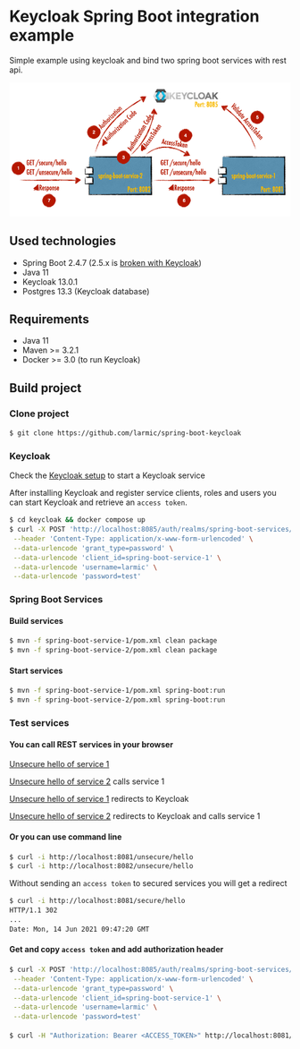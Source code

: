 # Keycloak Spring Boot integration example

Simple example using keycloak and bind two spring boot services with rest api.

![System View](assets/system_view.png)

## Used technologies

* Spring Boot 2.4.7 (2.5.x is [broken with Keycloak](https://github.com/spring-projects/spring-security/issues/9787))
* Java 11
* Keycloak 13.0.1
* Postgres 13.3 (Keycloak database)

## Requirements

* Java 11
* Maven >= 3.2.1
* Docker >= 3.0 (to run Keycloak)

## Build project

### Clone project

```sh 
$ git clone https://github.com/larmic/spring-boot-keycloak
```

### Keycloak

Check the [Keycloak setup](keycloak/README.md) to start a Keycloak service

After installing Keycloak and register service clients, roles and users you can start Keycloak and retrieve an `access token`.

```sh 
$ cd keycloak && docker compose up
$ curl -X POST 'http://localhost:8085/auth/realms/spring-boot-services/protocol/openid-connect/token' \
 --header 'Content-Type: application/x-www-form-urlencoded' \
 --data-urlencode 'grant_type=password' \
 --data-urlencode 'client_id=spring-boot-service-1' \
 --data-urlencode 'username=larmic' \
 --data-urlencode 'password=test'
```

### Spring Boot Services

#### Build services

```sh 
$ mvn -f spring-boot-service-1/pom.xml clean package
$ mvn -f spring-boot-service-2/pom.xml clean package
```

#### Start services

```sh 
$ mvn -f spring-boot-service-1/pom.xml spring-boot:run
$ mvn -f spring-boot-service-2/pom.xml spring-boot:run
```

### Test services

#### You can call REST services in your browser

[Unsecure hello of service 1](http://localhost:8081/unsecure/hello)

[Unsecure hello of service 2](http://localhost:8082/unsecure/hello) calls service 1

[Unsecure hello of service 1](http://localhost:8081/secure/hello) redirects to Keycloak

[Unsecure hello of service 2](http://localhost:8082/secure/hello) redirects to Keycloak and calls service 1

#### Or you can use command line

```sh 
$ curl -i http://localhost:8081/unsecure/hello
$ curl -i http://localhost:8082/unsecure/hello
```

Without sending an `access token` to secured services you will get a redirect

```sh 
$ curl -i http://localhost:8081/secure/hello
HTTP/1.1 302
...
Date: Mon, 14 Jun 2021 09:47:20 GMT
```

#### Get and copy `access token` and add authorization header

```sh 
$ curl -X POST 'http://localhost:8085/auth/realms/spring-boot-services/protocol/openid-connect/token' \
 --header 'Content-Type: application/x-www-form-urlencoded' \
 --data-urlencode 'grant_type=password' \
 --data-urlencode 'client_id=spring-boot-service-1' \
 --data-urlencode 'username=larmic' \
 --data-urlencode 'password=test'
 
$ curl -H "Authorization: Bearer <ACCESS_TOKEN>" http://localhost:8081/secure/hello
```
